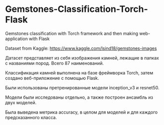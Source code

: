 # Gemstones-Classification-Torch-Flask

Gemstones classification with Torch framework and then making web-application with Flask

Dataset from Kaggle: https://www.kaggle.com/lsind18/gemstones-images

Датасет представляет из себя изображения камней, лежащие в папках с названиями пород. Всего 87 наименований.

Классификация камней выполнена на базе фреймворка Torch, затем создано веб-приложение с помощью Flask.

Были использованы претренированные модели inception_v3 и resnet50.

Модели были исследованы отдельно, а также построен ансамбль из двух моделей.

Была выведена метрика accuracy, в целом для моделей и для каждого предсказанного класса.


